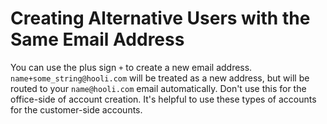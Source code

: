 # Creating Alternative Users with the Same Email Address

You can use the plus sign `+` to create a new email address.
`name+some_string@hooli.com` will be treated as a new address, but will be
routed to your `name@hooli.com` email automatically. Don't use this for the
office-side of account creation. It's helpful to use these types of accounts for
the customer-side accounts.
